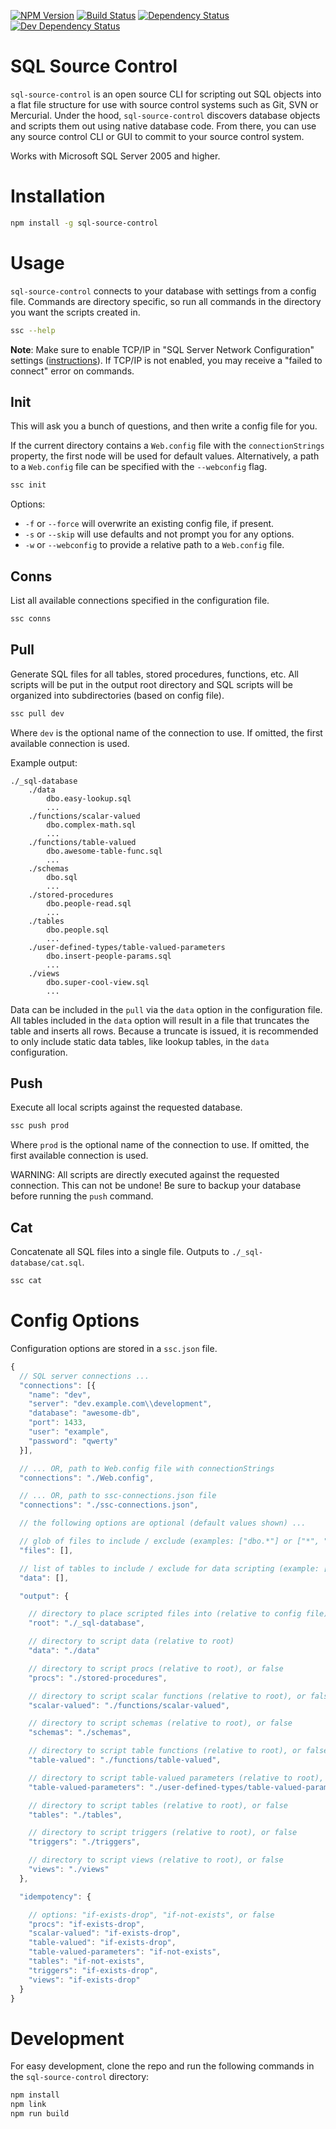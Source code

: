 [![NPM Version](https://badge.fury.io/js/sql-source-control.svg)](https://badge.fury.io/js/sql-source-control)
[![Build Status](https://travis-ci.org/justinlettau/sql-source-control.svg?branch=master)](https://travis-ci.org/justinlettau/sql-source-control)
[![Dependency Status](https://david-dm.org/justinlettau/sql-source-control.svg)](https://david-dm.org/justinlettau/sql-source-control)
[![Dev Dependency Status](https://david-dm.org/justinlettau/sql-source-control/dev-status.svg)](https://david-dm.org/justinlettau/sql-source-control?type=dev)

# SQL Source Control
`sql-source-control` is an open source CLI for scripting out SQL objects into a flat file structure
for use with source control systems such as Git, SVN or Mercurial. Under the hood, `sql-source-control`
discovers database objects and scripts them out using native database code. From there, you can use
any source control CLI or GUI to commit to your source control system.

Works with Microsoft SQL Server 2005 and higher.

# Installation
```bash
npm install -g sql-source-control
```

# Usage
`sql-source-control` connects to your database with settings from a config file. Commands
are directory specific, so run all commands in the directory you want the scripts created in.

```bash
ssc --help
```

**Note**: Make sure to enable TCP/IP in "SQL Server Network Configuration" settings ([instructions](https://docs.microsoft.com/en-us/sql/database-engine/configure-windows/enable-or-disable-a-server-network-protocol?view=sql-server-2017#to-enable-a-server-network-protocol)).
If TCP/IP is not enabled, you may receive a "failed to connect" error on commands.

## Init
This will ask you a bunch of questions, and then write a config file for you.

If the current directory contains a `Web.config` file with the `connectionStrings` property, the
first node will be used for default values. Alternatively, a path to a `Web.config` file can be
specified with the `--webconfig` flag.

```bash
ssc init
```

Options:
- `-f` or `--force` will overwrite an existing config file, if present.
- `-s` or `--skip` will use defaults and not prompt you for any options.
- `-w` or `--webconfig` to provide a relative path to a `Web.config` file.

## Conns
List all available connections specified in the configuration file.

```bash
ssc conns
```

## Pull
Generate SQL files for all tables, stored procedures, functions, etc. All scripts will be put in
the output root directory and SQL scripts will be organized into subdirectories (based on config
file).

```bash
ssc pull dev
```

Where `dev` is the optional name of the connection to use. If omitted, the first available connection
is used.

Example output:

```
./_sql-database
    ./data
        dbo.easy-lookup.sql
        ...
    ./functions/scalar-valued
        dbo.complex-math.sql
        ...
    ./functions/table-valued
        dbo.awesome-table-func.sql
        ...
    ./schemas
        dbo.sql
        ...
    ./stored-procedures
        dbo.people-read.sql
        ...
    ./tables
        dbo.people.sql
        ...
    ./user-defined-types/table-valued-parameters
        dbo.insert-people-params.sql
        ...
    ./views
        dbo.super-cool-view.sql
        ...
```

Data can be included in the `pull` via the `data` option in the configuration file. All tables included
in the `data` option will result in a file that truncates the table and inserts all rows. Because a truncate
is issued, it is recommended to only include static data tables, like lookup tables, in the `data`
configuration.

## Push
Execute all local scripts against the requested database.

```bash
ssc push prod
```

Where `prod` is the optional name of the connection to use. If omitted, the first available connection
is used.

WARNING:
All scripts are directly executed against the requested connection. This can not be undone! Be sure
to backup your database before running the `push` command.

## Cat
Concatenate all SQL files into a single file. Outputs to `./_sql-database/cat.sql`.

```bash
ssc cat
```

# Config Options
Configuration options are stored in a `ssc.json` file.

```js
{
  // SQL server connections ...
  "connections": [{
    "name": "dev",
    "server": "dev.example.com\\development",
    "database": "awesome-db",
    "port": 1433,
    "user": "example",
    "password": "qwerty"
  }],

  // ... OR, path to Web.config file with connectionStrings
  "connections": "./Web.config",

  // ... OR, path to ssc-connections.json file
  "connections": "./ssc-connections.json",

  // the following options are optional (default values shown) ...

  // glob of files to include / exclude (examples: ["dbo.*"] or ["*", "!dbo.*"])
  "files": [],

  // list of tables to include / exclude for data scripting (example: ["dbo.LookupTable"])
  "data": [],

  "output": {

    // directory to place scripted files into (relative to config file)
    "root": "./_sql-database",

    // directory to script data (relative to root)
    "data": "./data"

    // directory to script procs (relative to root), or false
    "procs": "./stored-procedures",

    // directory to script scalar functions (relative to root), or false
    "scalar-valued": "./functions/scalar-valued",

    // directory to script schemas (relative to root), or false
    "schemas": "./schemas",

    // directory to script table functions (relative to root), or false
    "table-valued": "./functions/table-valued",

    // directory to script table-valued parameters (relative to root), or false
    "table-valued-parameters": "./user-defined-types/table-valued-parameters"

    // directory to script tables (relative to root), or false
    "tables": "./tables",

    // directory to script triggers (relative to root), or false
    "triggers": "./triggers",

    // directory to script views (relative to root), or false
    "views": "./views"
  },

  "idempotency": {

    // options: "if-exists-drop", "if-not-exists", or false
    "procs": "if-exists-drop",
    "scalar-valued": "if-exists-drop",
    "table-valued": "if-exists-drop",
    "table-valued-parameters": "if-not-exists",
    "tables": "if-not-exists",
    "triggers": "if-exists-drop",
    "views": "if-exists-drop"
  }
}
```

# Development
For easy development, clone the repo and run the following commands in the `sql-source-control` directory:

```bash
npm install
npm link
npm run build
```

